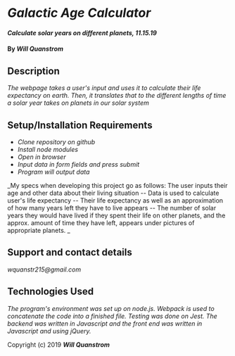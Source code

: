 # _Galactic Age Calculator_

#### _Calculate solar years on different planets, 11.15.19_

#### By _**Will Quanstrom**_

## Description

_The webpage takes a user's input and uses it to calculate their life expectancy on earth. Then, it translates that to the different lengths of time a solar year takes on planets in our solar system_

## Setup/Installation Requirements

* _Clone repository on github_
* _Install node modules_
* _Open in browser_
* _Input data in form fields and press submit_
* _Program will output data_


_My specs when developing this project go as follows: The user inputs their age and other data about their living situation -- Data is used to calculate user's life expectancy -- Their life expectancy as well as an approximation of how many years left they have to live appears -- The number of solar years they would have lived if they spent their life on other planets, and the approx. amount of time they have left, appears under pictures of appropriate planets. _

## Support and contact details

_wquanstr215@gmail.com_

## Technologies Used

_The program's environment was set up on node.js. Webpack is used to concatenate the code into a finished file. Testing was done on Jest. The backend was written in Javascript and the front end was written in Javascript and using jQuery._


Copyright (c) 2019 **_Will Quanstrom_**
